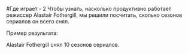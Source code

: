 #Где играет - 2
Чтобы узнать, насколько продуктивно работает режиссер Alastair Fothergill, мы решили посчитать, сколько сезонов сериалов он всего снял.

Пример результата:

Alastair Fothergill снял 10 сезонов сериалов.
